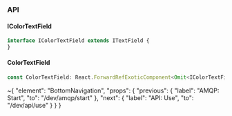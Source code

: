 

### API

#### IColorTextField

```ts
interface IColorTextField extends ITextField {
}
```

#### ColorTextField

```ts
const ColorTextField: React.ForwardRefExoticComponent<Omit<IColorTextField, "ref"> & React.RefAttributes<unknown>>;
```


~{
  "element": "BottomNavigation",
  "props": {
    "previous": {
      "label": "AMQP: Start",
      "to": "/dev/amqp/start"
    },
    "next": {
      "label": "API: Use",
      "to": "/dev/api/use"
    }
  }
}
